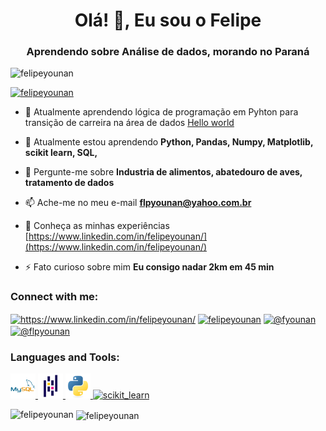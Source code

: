 <h1 align="center">Olá! 👋, Eu sou o Felipe</h1>
<h3 align="center">Aprendendo sobre Análise de dados, morando no Paraná</h3>

<p align="left"> <img src="https://komarev.com/ghpvc/?username=felipeyounan&label=Profile%20views&color=0e75b6&style=flat" alt="felipeyounan" /> </p>

<p align="left"> <a href="https://github.com/ryo-ma/github-profile-trophy"><img src="https://github-profile-trophy.vercel.app/?username=felipeyounan" alt="felipeyounan" /></a> </p>

- 🔭 Atualmente aprendendo lógica de programação em Pyhton para transição de carreira na área de dados [Hello world](https://github.com/felipeyounan/Hello-World)

- 🌱 Atualmente estou aprendendo **Python, Pandas, Numpy, Matplotlib, scikit learn, SQL,**

- 💬 Pergunte-me sobre **Industria de alimentos, abatedouro de aves, tratamento de dados**

- 📫 Ache-me no meu e-mail **flpyounan@yahoo.com.br**

- 📄 Conheça as minhas experiências [https://www.linkedin.com/in/felipeyounan/](https://www.linkedin.com/in/felipeyounan/)

- ⚡ Fato curioso sobre mim **Eu consigo nadar 2km em 45 min**

<h3 align="left">Connect with me:</h3>
<p align="left">
<a href="https://linkedin.com/in/https://www.linkedin.com/in/felipeyounan/" target="blank"><img align="center" src="https://raw.githubusercontent.com/rahuldkjain/github-profile-readme-generator/master/src/images/icons/Social/linked-in-alt.svg" alt="https://www.linkedin.com/in/felipeyounan/" height="30" width="40" /></a>
<a href="https://kaggle.com/felipeyounan" target="blank"><img align="center" src="https://raw.githubusercontent.com/rahuldkjain/github-profile-readme-generator/master/src/images/icons/Social/kaggle.svg" alt="felipeyounan" height="30" width="40" /></a>
<a href="https://instagram.com/@fyounan" target="blank"><img align="center" src="https://raw.githubusercontent.com/rahuldkjain/github-profile-readme-generator/master/src/images/icons/Social/instagram.svg" alt="@fyounan" height="30" width="40" /></a>
<a href="https://www.hackerrank.com/@flpyounan" target="blank"><img align="center" src="https://raw.githubusercontent.com/rahuldkjain/github-profile-readme-generator/master/src/images/icons/Social/hackerrank.svg" alt="@flpyounan" height="30" width="40" /></a>
</p>

<h3 align="left">Languages and Tools:</h3>
<p align="left"> <a href="https://www.mysql.com/" target="_blank" rel="noreferrer"> <img src="https://raw.githubusercontent.com/devicons/devicon/master/icons/mysql/mysql-original-wordmark.svg" alt="mysql" width="40" height="40"/> </a> <a href="https://pandas.pydata.org/" target="_blank" rel="noreferrer"> <img src="https://raw.githubusercontent.com/devicons/devicon/2ae2a900d2f041da66e950e4d48052658d850630/icons/pandas/pandas-original.svg" alt="pandas" width="40" height="40"/> </a> <a href="https://www.python.org" target="_blank" rel="noreferrer"> <img src="https://raw.githubusercontent.com/devicons/devicon/master/icons/python/python-original.svg" alt="python" width="40" height="40"/> </a> <a href="https://scikit-learn.org/" target="_blank" rel="noreferrer"> <img src="https://upload.wikimedia.org/wikipedia/commons/0/05/Scikit_learn_logo_small.svg" alt="scikit_learn" width="40" height="40"/> </a> </p>

<p><img align="left" src="https://github-readme-stats.vercel.app/api/top-langs?username=felipeyounan&show_icons=true&locale=en&layout=compact" alt="felipeyounan" /></p>

<p>&nbsp;<img align="center" src="https://github-readme-stats.vercel.app/api?username=felipeyounan&show_icons=true&locale=en" alt="felipeyounan" /></p>



<!---
felipeyounan/felipeyounan is a ✨ special ✨ repository because its `README.md` (this file) appears on your GitHub profile.
You can click the Preview link to take a look at your changes.
--->
